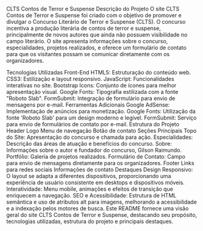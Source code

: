 CLTS Contos de Terror e Suspense
Descrição do Projeto
O site CLTS Contos de Terror e Suspense foi criado com o objetivo de promover e divulgar o Concurso Literário de Terror e Suspense (CLTS). O concurso incentiva a produção literária de contos de terror e suspense, principalmente de novos autores que ainda não possuem visibilidade no campo literário. O site apresenta informações sobre o concurso, especialidades, projetos realizados, e oferece um formulário de contato para que os visitantes possam se comunicar diretamente com os organizadores.

Tecnologias Utilizadas
Front-End
HTML5: Estruturação do conteúdo web.
CSS3: Estilização e layout responsivo.
JavaScript: Funcionalidades interativas no site.
Bootstrap Icons: Conjunto de ícones para melhor apresentação visual.
Google Fonts: Tipografia estilizada com a fonte "Roboto Slab".
FormSubmit: Integração de formulário para envio de mensagens por e-mail.
Ferramentas Adicionais
Google AdSense: Implementação de anúncios para monetização.
Google Fonts: Utilização da fonte 'Roboto Slab' para um design moderno e legível.
FormSubmit: Serviço para envio de formulários de contato por e-mail.
Estrutura do Projeto
Header
Logo
Menu de navegação
Botão de contato
Seções Principais
Topo do Site: Apresentação do concurso e chamada para ação.
Especialidades: Descrição das áreas de atuação e benefícios do concurso.
Sobre: Informações sobre o autor e fundador do concurso, Gilson Raimundo.
Portfólio: Galeria de projetos realizados.
Formulário de Contato: Campo para envio de mensagens diretamente para os organizadores.
Footer
Links para redes sociais
Informações de contato
Destaques
Design Responsivo: O layout se adapta a diferentes dispositivos, proporcionando uma experiência de usuário consistente em desktops e dispositivos móveis.
Interatividade: Menu mobile, animações e efeitos de transição que enriquecem a navegação.
SEO e Acessibilidade: Estrutura de HTML semântica e uso de atributos alt para imagens, melhorando a acessibilidade e a indexação pelos motores de busca.
Este README fornece uma visão geral do site CLTS Contos de Terror e Suspense, destacando seu propósito, tecnologias utilizadas, estrutura do projeto e principais destaques.
